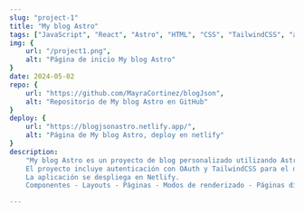 ```yaml
---
slug: "project-1"
title: "My blog Astro"
tags: ["JavaScript", "React", "Astro", "HTML", "CSS", "TailwindCSS", "astro-auth", "OAuth"]
img: {
    url: "/project1.png",
    alt: "Página de inicio My blog Astro"
}
date: 2024-05-02
repo: {
    url: "https://github.com/MayraCortinez/blogJson",
    alt: "Repositorio de My blog Astro en GitHub"
}
deploy: {
    url: "https://blogjsonastro.netlify.app/",
    alt: "Página de My blog Astro, deploy en netlify"
}
description: 
    "My blog Astro es un proyecto de blog personalizado utilizando Astro.
    El proyecto incluye autenticación con OAuth y TailwindCSS para el diseño.
    La aplicación se despliega en Netlify.
    Componentes - Layouts - Páginas - Modos de renderizado - Páginas dinámicas - Markdown - Islas - ViewTransitions - Autenticación."

---
```





